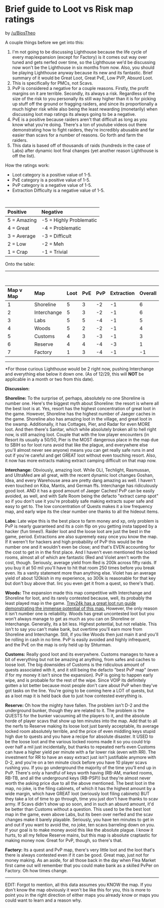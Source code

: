 # Brief guide to Loot vs Risk map ratings
by [/u/BiosTheo](https://www.reddit.com/user/BiosTheo/)

A couple things before we get into this:

1. I'm not going to be discussing Lighthouse because the life cycle of every map/expansion (except for Factory) is it comes out way over tuned and gets nerfed over time, so the Lighthouse we'd be discussing now won't be the Lighthouse in six months from now. Also, you should be playing Lighthouse anyway because its new and its fantastic. Brief summary of it would be Great Loot, Great PvE, Low PVP, Absurd Loot.
2. This is specifically for PMCs, not Scavs.
3. PvP is considered a negative for a couple reasons. Firstly, the profit margins on it are terrible. Secondly, its always a risk. Regardless of the size of the risk to you personally its still way higher than it is for picking up stuff off the ground or fragging raiders, and since its proportionally a much higher risk while also being the least rewarding (monetarily) when discussing loot map ratings its always going to be a negative.
4. PvE is a positive because raiders aren't that difficult as long as you know what you're doing. There's a ton of youtube videos out there demonstrating how to fight raiders, they're incredibly abusable and far easier than scavs for a number of reasons. Go forth and farm the raiders.
5. This data is based off of thousands of raids (hundreds in the case of Labs) after dynamic loot final changes (yet another reason Lighthouse is off the list).

How the ratings work:

* Loot category is a positive value of 1-5.
* PvE category is a positive value of 1-5.
* PvP category is a negative value of 1-5.
* Extraction Difficulty is a negative value of 1-5.

&#x200B;

|Positive|Negative|
|:-|:-|
|5 = Amazing|-5 = Highly Problematic|
|4 = Great|-4 = Problematic|
|3 = Average|-3 = Difficult|
|2 = Low|-2 = Meh|
|1 = Crap|-1 = Trivial|

Onto the table:

____________________________________________________________________________________________________________

&#x200B;

|Map v Map|Map|Loot|PvE|PvP|Extraction|Overall|
|:-|:-|:-|:-|:-|:-|:-|
|1|Shoreline|5|3|-2|-1|6|
|2|Interchange|5|3|-2|-1|6|
|3|Labs|5|5|-4|-1|5|
|4|Woods|5|2|-2|-1|4|
|5|Customs|4|3|-3|-1|3|
|6|Reserve|4|4|-4|-3|1|
|7|Factory|1|3|-4|-1|-1|

____________________________________________________________________________________________________________

*For those curious Lighthouse would be 2 right now, pushing Interchange and everything else below it down one. (As of 12/29, this will **NOT** be applicable in a month or two from this date).

**Discussion:**

**Shoreline:** To the surprise of, perhaps, absolutely no one Shoreline is number one. Here's the biggest myth about Shoreline: the resort is where all the best loot is at. Yes, resort has the highest concentration of great loot in the game. However, Shoreline has the highest number of Jaeger caches in the game. Shoreline also has amazing loot in the village, and great loot in the swamp. Additionally, it has Cottages, Pier, and Radar for even MORE loot. And then there's Sanitar, which while absolutely broken all to hell right now, is still amazing loot. Couple that with the low player encounters (in Resort its usually a 50/50, Pier is the MOST dangerous place in the map due to SBIH so for loot runs avoid that like the plague, and everywhere else you'll almost never see anyone) means you can get really safe runs in and out if you're careful and get GREAT loot without even touching resort. Also, it now has more extracts making extract camping difficult on that map now.

**Interchange:** Obviously, amazing loot. While OLI, Techlight, Rasmussan, and UltraMed are all great, with the recent dynamic loot changes Goshan, Idea, and every Warehouse area are pretty dang amazing as well. I haven't even touched on Kiba, Mantis, and German ffs. Interchange has ridiculously good loot. AND it has a good amount of Jaeger Caches! PvP can be easily avoided, as well, and with Safe Room being the defacto "extract camp spot" so if you don't use it you're probably safe making extracts super safe and easy to get to. The low concentration of Quests makes it a low frequency map, and early wipe its the clear number one thanks to all the hideout items.

**Labs:** Late wipe this is the best place to farm money and xp, only problem is PvP is nearly guaranteed and its a coin flip on you getting insta tapped by a hacker (fun times!). Raider loot and the loose loot are just the best in the game, period. Extractions are also supremely easy once you know the map. If it weren't for hackers and high probability of PvP this would be the number one and it wouldn't even be close; and that's EVEN accounting for the cost to get in in the first place. And I haven't even mentioned the locked rooms, almost all of which are fantastic (Red and Violet aren't worth the cost, though. Seriously, average yield from Red is 200k across fifty raids. If you buy it at 50 mil you'll have to hit that room 250 times before you break even. Its a vanity statement more than anything else. Violet has an average yield of about 120kish in my experience, so 300k is reasonable for that key but don't buy above that. Iirc you even get it from a quest, so there's that).

**Woods:** The expansion made this map competitive with Interchange and Shoreline for loot, and its rarely contested because, well, its probably the least played map in the game. [Trey24k has a great loot run guide demonstrating the immense potential of this map.](https://www.youtube.com/watch?v=VZkIK5TaiQc&t=68s) However, the only reason it isn't number one is reliability. Woods has great uncontested loot but you won't always manage to get as much as you can on Shoreline or Interchange. Generally, its a bit less. Highest potential, but not reliable. This isn't to say you can't make bank, but overtime you'll earn more from Shoreline and Interchange. Still, if you like Woods then just main it and you'll be rolling in cash in no time. PvP is easily avoided and highly infrequent, and the PvE on the map is only held up by Shturman.

**Customs:** Really good loot and its everywhere. Customs manages to have a bit of everything but not be amazing at anything, from safes and caches to loose loot. The big downsides of Customs is the ridiculous amount of quests associated with it, and it still being the defacto "best PvP map" (even if for my money it isn't since the expansion). PvP is going to happen early wipe, and is probable for the rest of the wipe. Since VOIP its definitely gotten a lot better because most people don't care about PvP when they've got tasks on the line. You're going to be coming here a LOT of quests, but as a loot map it is held back due to just how contested everything is.

**Reserve:** Oh how the mighty have fallen. The problem isn't D-2 and the underground bunker, though they are related to it. The problem is the QUESTS for the bunker vacuuming all the players to it, and the absolute horde of player scavs that show up ten minutes into the map. Add that to all the nerfs to Reserve making its loose loot just barely acceptable, its average locked room absolutely terrible, and the price of even middling keys stupid high due to quests and you have a recipe for absolute disaster. It USED to be the loose loot and the various locked rooms made it so you could trip over half a mil just incidentally, but thanks to repeated nerfs even Customs can have a higher yield per minute with a far lower risk (even with RR). The investment for RR to have an easy extract just isn't justifiable anymore with D-2, and you're on a ten minute clock before you have 10 player scavs rushing you. If you go underground the majority of the time you'll end up in PvP. There's only a handful of keys worth having (RB-AM, marked rooms, RB-TB, and all the underground keys (RB-PSP)) but they're almost never worth the asking price due to all the above mentioned. The best loot in the map, no joke, is the filing cabinets, of which it has the highest amount by a wide margin, which have GREAT loot (seriously loot filing cabinets) BUT they take a lot of time to go through, time you just don't have thanks to scav army. If Scavs didn't show up so soon, and in such an absurd amount, it'd be better than Customs without a question. This used to be the best loot map in the game, even above Labs, but its been over nerfed and the scav changes make it barely playable. Seriously, you have ten minutes to get in and out if you want to avoid the, no joke, ten scavs barreling down on you. If your goal is to make money avoid this like the absolute plague. I know it hurts, to all my fellow Reserve mains, but this map is absolute craptastic for making money now. Great for PvP, though, so there's that.

**Factory:** Its a quest and PvP map, there's very little loot and the loot that's there is always contested even if it can be good. Great map, just not for money making. As an aside, for all those back in the day when Flea Market first came out will remember that you could make bank as a skilled PvPer on Factory. Oh how times change.
________________________________________________________________________________________________________
EDIT: Forgot to mention, all this data assumes you KNOW the map. If you don't know the map obviously it won't be like this for you, this is more to point you in the right direction of either maps you already know or maps you could want to learn and a reason why.